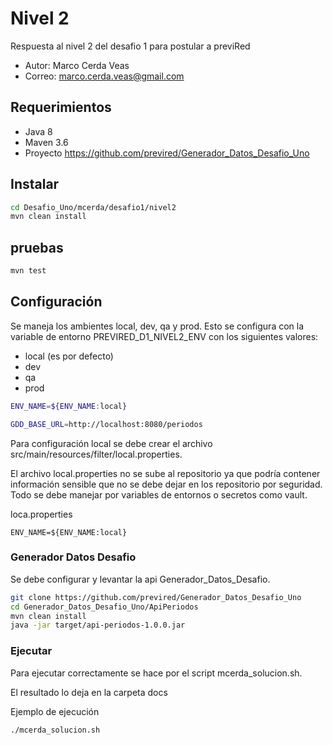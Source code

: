 # Nivel 2

Respuesta al nivel 2 del desafio 1 para postular a previRed

* Autor: Marco Cerda Veas
* Correo: marco.cerda.veas@gmail.com

## Requerimientos

* Java 8
* Maven 3.6
* Proyecto https://github.com/previred/Generador_Datos_Desafio_Uno

## Instalar

```bash
cd Desafio_Uno/mcerda/desafio1/nivel2
mvn clean install

```

## pruebas

```bash
mvn test

```

## Configuración

Se maneja los ambientes local, dev, qa y prod. Esto se configura con la variable de entorno PREVIRED_D1_NIVEL2_ENV con los siguientes valores:
* local (es por defecto)
* dev
* qa
* prod

```bash
ENV_NAME=${ENV_NAME:local}

GDD_BASE_URL=http://localhost:8080/periodos

```

Para configuración local se debe crear el archivo src/main/resources/filter/local.properties.

El archivo local.properties no se sube al repositorio ya que podría contener información sensible que no se debe dejar en los repositorio por seguridad. Todo se debe manejar por variables de entornos o secretos como vault.

loca.properties

```properties
ENV_NAME=${ENV_NAME:local}

```

### Generador Datos Desafio

Se debe configurar y levantar la api Generador_Datos_Desafio.

```bash
git clone https://github.com/previred/Generador_Datos_Desafio_Uno
cd Generador_Datos_Desafio_Uno/ApiPeriodos
mvn clean install
java -jar target/api-periodos-1.0.0.jar

```



### Ejecutar

Para ejecutar correctamente se hace por el script mcerda_solucion.sh.

El resultado lo deja en la carpeta docs

Ejemplo de ejecución

```bash
./mcerda_solucion.sh

```


